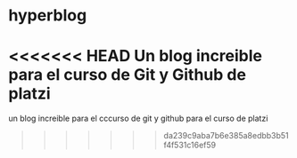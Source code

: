 # hyperblog
<<<<<<< HEAD
Un blog increible para el curso de Git y Github de platzi
=======
un blog increible para el cccurso de git y github para el curso de platzi
>>>>>>> da239c9aba7b6e385a8edbb3b51f4f531c16ef59
